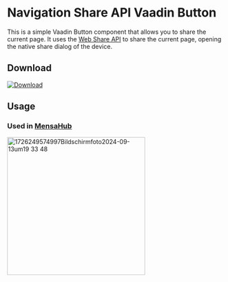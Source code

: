 # Navigation Share API Vaadin Button
This is a simple Vaadin Button component that allows you to share the current page.
It uses the [Web Share API](https://developer.mozilla.org/en-US/docs/Web/API/Navigator/share) to share the current page, opening the native share dialog of the device.

## Download
[![Download](https://img.shields.io/badge/Download-Share%20Button%20for%20Vaadin-blue)](https://vaadin.com/directory/component/share-button-for-vaadin)

## Usage

### Used in [MensaHub](https://mensahub.cyber-biene.de/mealPlan?date=2024-09-02&mensa=6)

<img width="320" alt="1726249574997Bildschirmfoto2024-09-13um19 33 48" src="https://github.com/user-attachments/assets/27727f1b-7463-4677-b9df-8d0b576059c5">
